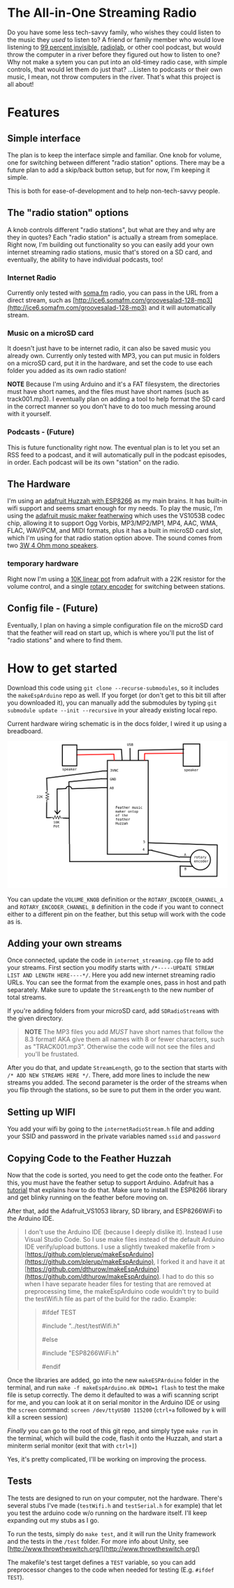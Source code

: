 # The All-in-One Streaming Radio

Do you have some less tech-savvy family, who wishes they could listen to the music they *used* to listen to? A friend or family member who would love listening to [99 percent invisible](https://99percentinvisible.org/), [radiolab](https://www.wnycstudios.org/podcasts/radiolab), or other cool podcast, but would throw the computer in a river before they figured out how to listen to one? Why not make a sytem you can put into an old-timey radio case, with simple controls, that would let them do just that? ...Listen to podcasts or their own music, I mean, not throw computers in the river. That's what this project is all about!

# Features

## Simple interface
The plan is to keep the interface simple and familiar. One knob for volume, one for switching between different "radio station" options. There may be a future plan to add a skip/back button setup, but for now, I'm keeping it simple. 

This is both for ease-of-development and to help non-tech-savvy people. 

## The "radio station" options
A knob controls different "radio stations", but what are they and why are they in quotes? Each "radio station" is actually a stream from someplace. Right now, I'm building out functionality so you can easily add your own internet streaming radio stations, music that's stored on a SD card, and eventually, the ability to have individual podcasts, too!

### Internet Radio
Currently only tested with [soma.fm](soma.fm) radio, you can pass in the URL from a direct stream, such as [http://ice6.somafm.com/groovesalad-128-mp3](http://ice6.somafm.com/groovesalad-128-mp3) and it will automatically stream. 

### Music on a microSD card
It doesn't just have to be internet radio, it can also be saved music you already own. Currently only tested with MP3, you can put music in folders on a microSD card, put it in the hardware, and set the code to use each folder you added as its own radio station!

**NOTE** Because I'm using Arduino and it's a FAT filesystem, the directories must have short names, and the files must have short names (such as track001.mp3). I eventually plan on adding a tool to help format the SD card in the correct manner so you don't have to do too much messing around with it yourself.

### Podcasts - (Future)
This is future functionality right now. The eventual plan is to let you set an RSS feed to a podcast, and it will automatically pull in the podcast episodes, in order. Each podcast will be its own "station" on the radio. 

## The Hardware
I'm using an [adafruit Huzzah with ESP8266](https://www.adafruit.com/product/2821) as my main brains. It has built-in wifi support and seems smart enough for my needs. To play the music, I'm using the [adafruit music maker featherwing](https://www.adafruit.com/product/3436) which uses the VS1053B codec chip, allowing it to support Ogg Vorbis, MP3/MP2/MP1, MP4, AAC, WMA, FLAC, WAV/PCM, and MIDI formats, plus it has a built in microSD card slot, which I'm using for that radio station option above. The sound comes from two [3W 4 Ohm mono speakers](https://www.adafruit.com/product/4445).

### temporary hardware
Right now I'm using a [10K linear pot](https://www.adafruit.com/product/562) from adafruit with a 22K resistor for the volume control, and a single [rotary encoder](https://www.adafruit.com/product/377) for switching between stations.

## Config file - (Future)
Eventually, I plan on having a simple configuration file on the microSD card that the feather will read on start up, which is where you'll put the list of "radio stations" and where to find them. 

# How to get started

Download this code using `git clone --recurse-submodules`, so it includes the `makeEspArduino` repo as well. If you forget (or don't get to this bit till after you downloaded it), you can manually add the submodules by typing `git submodule update --init --recursive` in your already existing local repo.

Current hardware wiring schematic is in the docs folder, I wired it up using a breadboard.

![Schematics.png](docs/Schematics.png)

You can update the `VOLUME_KNOB` definition or the `ROTARY_ENCODER_CHANNEL_A` and `ROTARY_ENCODER_CHANNEL_B` definition in the code if you want to connect either to a different pin on the feather, but this setup will work with the code as is. 

## Adding your own streams
Once connected, update the code in `internet_streaming.cpp` file to add your streams. First section you modify starts with `/*-----UPDATE STREAM LIST AND LENGTH HERE----*/`. Here you add new internet streaming radio URLs. You can see the format from the example ones, pass in host and path separately. Make sure to update the `StreamLength` to the new number of total streams.

If you're adding folders from your microSD card, add `SDRadioStream`s with the given directory. 

>**NOTE** The MP3 files you add *MUST* have short names that follow the 8.3 format! AKA give them all names with 8 or fewer characters, such as "TRACK001.mp3". Otherwise the code will not see the files and you'll be frustated.

After you do that, and update `StreamLength`, go to the section that starts with `/* ADD NEW STREAMS HERE */`. There, add more lines to include the new streams you added. The second parameter is the order of the streams when you flip through the stations, so be sure to put them in the order you want. 

## Setting up WIFI
You add your wifi by going to the `internetRadioStream.h` file and adding your SSID and password in the private variables named `ssid` and `password`

## Copying Code to the Feather Huzzah

Now that the code is sorted, you need to get the code onto the feather. For this, you must have the feather setup to support Arduino. Adafruit has a [tutorial](https://learn.adafruit.com/adafruit-feather-huzzah-esp8266/using-arduino-ide) that explains how to do that. Make sure to install the ESP8266 library and get blinky running on the feather before moving on.

After that, add the Adafruit_VS1053 library, SD library, and ESP8266WiFi to the Arduino IDE. 


>I don't use the Arduino IDE (because I deeply dislike it). Instead I use Visual Studio Code. So I use make files instead of the default Arduino IDE verify/upload buttons. I use a slightly tweaked makefile from >[https://github.com/plerup/makeEspArduino](https://github.com/plerup/makeEspArduino), I forked it and have it at [https://github.com/dthurow/makeEspArduino](https://github.com/dthurow/makeEspArduino). I had to do this so when I have separate header files for testing that are removed at preprocessing time, the makeEspArduino code wouldn't try to build the testWifi.h file as part of the build for the radio. Example:
>
>>#ifdef TEST
>>
>>#include "../test/testWifi.h"
>>
>>#else
>>
>>#include "ESP8266WiFi.h"
>>
>>#endif


Once the libraries are added, go into the new `makeESPArduino` folder in the terminal, and run `make -f makeEspArduino.mk DEMO=1 flash` to test the make file is setup correctly. The demo it defaulted to was a wifi scanning script for me, and you can look at it on serial monitor in the Arduino IDE or using the `screen` command: `screen /dev/ttyUSB0 115200` (`ctrl+a` followed by `k` will kill a screen session)

*Finally* you can go to the root of this git repo, and simply type `make run` in the terminal, which will build the code, flash it onto the Huzzah, and start a miniterm serial monitor (exit that with `ctrl+]`)

Yes, it's pretty complicated, I'll be working on improving the process.

## Tests
The tests are designed to run on your computer, not the hardware. There's several stubs I've made (`testWifi.h` and `testSerial.h` for example) that let you test the arduino code w/o running on the hardware itself. I'll keep expanding out my stubs as I go. 

To run the tests, simply do `make test`, and it will run the Unity framework and the tests in the `/test` folder. For more info about Unity, see [http://www.throwtheswitch.org/](http://www.throwtheswitch.org/)

The makefile's test target defines a `TEST` variable, so you can add preprocessor changes to the code when needed for testing (E.g. `#ifdef TEST`).